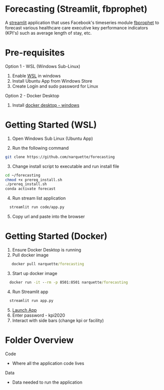# Forecasting (Streamlit, fbprophet)
A [streamlit](https://www.streamlit.io/) application that uses Facebook's timeseries module [fbprophet](https://facebook.github.io/prophet/docs/quick_start.html#python-api) to forecast various healthcare care executive key performance indicators (KPI's) such as average length of stay, etc.

# Pre-requisites

Option 1 - WSL (Windows Sub-Linux)

1. Enable [WSL](https://winaero.com/blog/enable-wsl-windows-10-fall-creators-update/) in windows 
2. Install Ubuntu App from Windows Store
3. Create Login and sudo password for Linux

Option 2 - Docker Desktop

1. Install [docker desktop - windows](https://docs.docker.com/docker-for-windows/install/)

# Getting Started (WSL)

1. Open Windows Sub Linux (Ubuntu App)

2. Run the following command

```sh
git clone https://github.com/narquette/forecasting
```

3. Change install script to executable and run install file

```sh
cd ~/forecasting
chmod +x prereq_install.sh
./prereq_install.sh
conda activate forecast
```

4. Run stream list application

```sh
  streamlit run code/app.py
```
5. Copy url and paste into the browser

# Getting Started (Docker)

1. Ensure Docker Desktop is running
2. Pull docker image
```cmd
   docker pull narquette/forecasting
```
3. Start up docker image
```cmd
  docker run -it --rm -p 8501:8501 narquette/forecasting 
```
4. Run Streamlit app
```sh
  streamlit run app.py
```
5. [Launch App](https://127.0.0.1:8501)
6. Enter password - kpi2020
7. Interact with side bars (change kpi or facility)

# Folder Overview

Code 
- Where all the application code lives

Data
- Data needed to run the application

